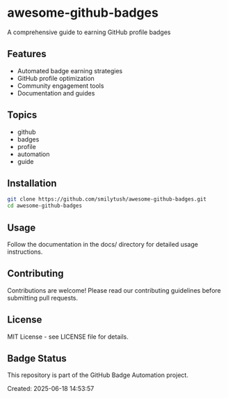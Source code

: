 # awesome-github-badges

A comprehensive guide to earning GitHub profile badges

## Features

- Automated badge earning strategies
- GitHub profile optimization
- Community engagement tools
- Documentation and guides

## Topics

- github
- badges
- profile
- automation
- guide


## Installation

```bash
git clone https://github.com/smilytush/awesome-github-badges.git
cd awesome-github-badges
```

## Usage

Follow the documentation in the docs/ directory for detailed usage instructions.

## Contributing

Contributions are welcome! Please read our contributing guidelines before submitting pull requests.

## License

MIT License - see LICENSE file for details.

## Badge Status

This repository is part of the GitHub Badge Automation project.

Created: 2025-06-18 14:53:57
